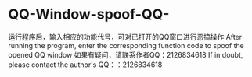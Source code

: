 # QQ-Window-spoof-QQ-
运行程序后，输入相应的功能代号，可对已打开的QQ窗口进行恶搞操作 After running the program, enter the corresponding function code to spoof the opened QQ window
如果有疑问，请联系作者QQ：2126834618   If in doubt, please contact the author's QQ：：2126834618
